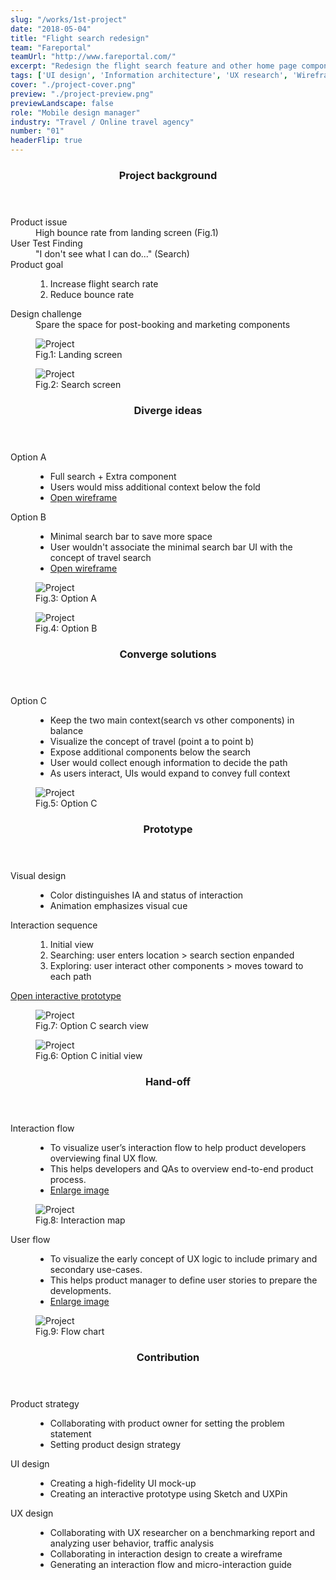 ```yaml
---
slug: "/works/1st-project"
date: "2018-05-04"
title: "Flight search redesign"
team: "Fareportal"
teamUrl: "http://www.fareportal.com/"
excerpt: "Redesign the flight search feature and other home page componets for CheapOair iOS native app to improve funnel."
tags: ['UI design', 'Information architecture', 'UX research', 'Wireframe', 'User flow', 'Prototype', 'Interaction', 'iOS HIG', 'Front-end', 'Styled components', 'REACT JS']
cover: "./project-cover.png"
preview: "./project-preview.png"
previewLandscape: false
role: "Mobile design manager"
industry: "Travel / Online travel agency"
number: "01"
headerFlip: true
---
```


<div class="content-section project-content project-content--6/4">
  <div class="project-content__column">
    <header class="content-section__header">
      <h3 class="h3">Project background</h3>
    </header>
    <dl>
      <dt>Product issue</dt>
      <dd>
        High bounce rate from landing screen (Fig.1)
      </dd>
      <dt>User Test Finding</dt>
      <dd>
        "I don't see what I can do..." (Search)
      </dd>
      <dt>Product goal</dt>
      <dd>
        <ol class="ordered-list">
          <li>Increase flight search rate</li>
          <li>Reduce bounce rate</li>
        </ol>
      </dd>
      <dt>Design challenge</dt>
      <dd>
        Spare the space for post-booking and marketing components
      </dd>
    </dl>
  </div>
  <div class="project-content__column project-content__image project-content__image--2">
    <figure class="project-content__figure">
      <img src="./project01.png" alt="Project" />
      <figcaption>Fig.1: Landing screen</figcaption>
    </figure>
    <figure class="project-content__figure">
      <img src="./project02.png" alt="Project" />
      <figcaption>Fig.2: Search screen</figcaption>
    </figure>
  </div>
</div>
<div class="content-section project-content project-content--4/6 project-content--flipped">
  <div class="project-content__column">
    <header class="content-section__header">
      <h3 class="h3">Diverge ideas</h3>
    </header>
    <dl>
      <dt>Option A</dt>
      <dd>
        <ul class="bulleted-list">
          <li>Full search + Extra component</li>
          <li>Users would miss additional context below the fold</li>
          <li><a href="https://projects.invisionapp.com/share/MPNTZTV9RHG#/screens/318101850" target="_blank" rel="noreferrer" class="text-sm text-gray-600">Open wireframe</a></li>
        </ul>
      </dd>
      <dt>Option B</dt>
      <dd>
        <ul class="bulleted-list">
          <li>Minimal search bar to save more space</li>
          <li>User wouldn't associate the minimal search bar UI with the concept of travel search</li>
          <li><a href="https://projects.invisionapp.com/share/MPNTZTV9RHG#/screens/317587837" target="_blank" rel="noreferrer" class="text-sm text-gray-600">Open wireframe</a></li>
        </ul>
      </dd>
    </dl>
  </div>
  <div class="project-content__column project-content__image project-content__image--2">
    <figure class="project-content__figure">
      <img src="./project03.png" alt="Project" />
      <figcaption>Fig.3: Option A</figcaption>
    </figure>
    <figure class="project-content__figure">
      <img src="./project04.png" alt="Project" />
      <figcaption>Fig.4: Option B</figcaption>
    </figure>
  </div>
</div>
<div class="content-section project-content project-content--6/4">
  <div class="project-content__column">
    <header class="content-section__header">
      <h3 class="h3">Converge solutions</h3>
    </header>
    <dl>
      <dt>Option C</dt>
      <dd>
        <ul class="bulleted-list">
          <li>Keep the two main context(search vs other components) in balance</li>
          <li>Visualize the concept of travel (point a to point b)</li>
          <li>Expose additional components below the search</li>
          <li>User would collect enough information to decide the path</li>
          <li>As users interact, UIs would expand to convey full context</li>
        </ul>
      </dd>
    </dl>
  </div>
  <div class="project-content__column project-content__image">
    <figure class="project-content__figure">
      <img src="./project05.png" alt="Project"/>
      <figcaption>Fig.5: Option C</figcaption>
    </figure>
  </div>
</div>
<div class="content-section project-content project-content--5/5 project-content--flipped">
  <div class="project-content__column">
    <header class="content-section__header">
      <h3 class="h3">Prototype</h3>
    </header>
    <dl>
      <dt>Visual design</dt>
      <dd>
        <ul class="bulleted-list">
          <li>Color distinguishes IA and status of interaction</li>
          <li>Animation emphasizes visual cue</li>
        </ul>
      </dd>
      <dt>Interaction sequence</dt>
      <dd>
        <ol class="ordered-list">
          <li>Initial view</li>
          <li>Searching: user enters location > search section enpanded</li>
          <li>Exploring: user interact other components > moves toward to each path</li>
        </ol>
      </dd>
    </dl>
    <a href="https://preview.uxpin.com/6178e38c68fdc4e35512c57e84b9a96790b8c9b2#/pages//simulate/sitemap?mode=ch" target="_blank" rel="noreferrer" class="button button--ghost button--sm mt-4">Open interactive prototype</a>
  </div>
  <div class="project-content__column project-content__image project-content__image--2">
    <figure class="project-content__figure">
      <img src="./project07.png" alt="Project"/>
      <figcaption>Fig.7: Option C search view</figcaption>
    </figure>
    <figure class="project-content__figure">
      <img src="./project06.png" alt="Project"/>
      <figcaption>Fig.6: Option C initial view</figcaption>
    </figure>
  </div>
</div>
<div class="content-section project-content">
  <div class="project-content__column">
    <header class="content-section__header">
      <h3 class="h3">Hand-off</h3>
    </header>
    <dl>
      <dt>Interaction flow</dt>
      <dd>
        <ul class="bulleted-list">
          <li>To visualize user’s interaction flow to help product developers overviewing final UX flow.</li>
          <li>This helps developers and QAs to overview end-to-end product process.</li>
          <li><a href="https://drive.google.com/file/d/1e4CmK73HWg_kwraxP7-GWWBLrzHwWX0L/view" target="_blank" rel="noreferrer" class="text-sm text-gray-600">Enlarge image</a></li>
        </ul>
      </dd>
    </dl>
  </div>
  <div class="project-content__column project-content__image project-content__image--filled">
    <figure class="project-content__figure">
      <img src="./project09.jpg" alt="Project"/>
      <figcaption>Fig.8: Interaction map</figcaption>
    </figure>
  </div>
  <div class="project-content__column">
    <dl>
      <dt>User flow</dt>
      <dd>
        <ul class="bulleted-list">
          <li>To visualize the early concept of UX logic to include primary and secondary use-cases.</li>
          <li>This helps product manager to define user stories to prepare the developments.</li>
          <li><a href="https://drive.google.com/file/d/1vEFyY1PBGcZHtjw21RjEmgGtw10nQdhw/view" target="_blank" rel="noreferrer" class="text-sm text-gray-600">Enlarge image</a></li>
        </ul>
      </dd>
    </dl>
  </div>
  <div class="project-content__column project-content__image project-content__image--filled">
    <figure class="project-content__figure">
      <img src="./project08.jpg" alt="Project"/>
      <figcaption>Fig.9: Flow chart</figcaption>
    </figure>
  </div>
</div>
<div class="content-section project-content">
  <div class="project-content__column">
    <header class="content-section__header">
      <h3 class="h3">Contribution</h3>
    </header>
    <dl class="project-content__card">
      <dt>Product strategy</dt>
      <dd>
        <ul class="bulleted-list">
          <li>Collaborating with product owner for setting the problem statement</li>
          <li>Setting product design strategy</li>
        </ul>
      </dd>
      <dt>UI design</dt>
      <dd>
        <ul class="bulleted-list">
          <li>Creating a high-fidelity UI mock-up</li>
          <li>Creating an interactive prototype using Sketch and UXPin</li>
        </ul>
      </dd>
      <dt>UX design</dt>
      <dd>
        <ul class="bulleted-list">
          <li>Collaborating with UX researcher on a benchmarking report and analyzing user behavior, traffic analysis</li>
          <li>Collaborating in interaction design to create a wireframe</li>
          <li>Generating an interaction flow and micro-interaction guide</li>
        </ul>
      </dd>
    </dl>
  </div>
</div>
